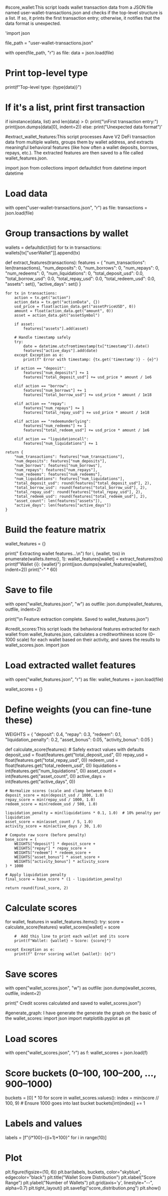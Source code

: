 #score_wallet:This script loads wallet transaction data from a JSON file named user-wallet-transactions.json and checks if the top-level structure is a list. If so, it prints the first transaction entry; otherwise, it notifies that the data format is unexpected.

'import json

file_path = "user-wallet-transactions.json"

with open(file_path, "r") as file:
    data = json.load(file)

# Print top-level type
print(f"Top-level type: {type(data)}")

# If it's a list, print first transaction
if isinstance(data, list) and len(data) > 0:
    print("\nFirst transaction entry:")
    print(json.dumps(data[0], indent=2))
else:
    print("Unexpected data format")'





#extract_wallet_features:This script processes Aave V2 DeFi transaction data from multiple wallets, groups them by wallet address, and extracts meaningful behavioral features (like how often a wallet deposits, borrows, repays, etc.). The extracted features are then saved to a file called wallet_features.json.



import json
from collections import defaultdict
from datetime import datetime

# Load data
with open("user-wallet-transactions.json", "r") as file:
    transactions = json.load(file)

# Group transactions by wallet
wallets = defaultdict(list)
for tx in transactions:
    wallets[tx["userWallet"]].append(tx)

def extract_features(transactions):
    features = {
        "num_transactions": len(transactions),
        "num_deposits": 0,
        "num_borrows": 0,
        "num_repays": 0,
        "num_redeems": 0,
        "num_liquidations": 0,
        "total_deposit_usd": 0.0,
        "total_borrow_usd": 0.0,
        "total_repay_usd": 0.0,
        "total_redeem_usd": 0.0,
        "assets": set(),
        "active_days": set()
    }

    for tx in transactions:
        action = tx.get("action")
        action_data = tx.get("actionData", {})
        usd_price = float(action_data.get("assetPriceUSD", 0))
        amount = float(action_data.get("amount", 0))
        asset = action_data.get("assetSymbol")

        if asset:
            features["assets"].add(asset)

        # Handle timestamp safely
        try:
            date = datetime.utcfromtimestamp(tx["timestamp"]).date()
            features["active_days"].add(date)
        except Exception as e:
            print(f" Error with timestamp: {tx.get('timestamp')} - {e}")

        if action == "deposit":
            features["num_deposits"] += 1
            features["total_deposit_usd"] += usd_price * amount / 1e6

        elif action == "borrow":
            features["num_borrows"] += 1
            features["total_borrow_usd"] += usd_price * amount / 1e18

        elif action == "repay":
            features["num_repays"] += 1
            features["total_repay_usd"] += usd_price * amount / 1e18

        elif action == "redeemunderlying":
            features["num_redeems"] += 1
            features["total_redeem_usd"] += usd_price * amount / 1e6

        elif action == "liquidationcall":
            features["num_liquidations"] += 1

    return {
        "num_transactions": features["num_transactions"],
        "num_deposits": features["num_deposits"],
        "num_borrows": features["num_borrows"],
        "num_repays": features["num_repays"],
        "num_redeems": features["num_redeems"],
        "num_liquidations": features["num_liquidations"],
        "total_deposit_usd": round(features["total_deposit_usd"], 2),
        "total_borrow_usd": round(features["total_borrow_usd"], 2),
        "total_repay_usd": round(features["total_repay_usd"], 2),
        "total_redeem_usd": round(features["total_redeem_usd"], 2),
        "asset_count": len(features["assets"]),
        "active_days": len(features["active_days"])
    }

# Build the feature matrix
wallet_features = {}

print(" Extracting wallet features...\n")
for i, (wallet, txs) in enumerate(wallets.items(), 1):
    wallet_features[wallet] = extract_features(txs)
    print(f"Wallet {i}: {wallet}")
    print(json.dumps(wallet_features[wallet], indent=2))
    print("-" * 60)

# Save to file
with open("wallet_features.json", "w") as outfile:
    json.dump(wallet_features, outfile, indent=2)

print("\n Feature extraction complete. Saved to wallet_features.json")




#credit_scores:This script loads the behavioral features extracted for each wallet from wallet_features.json, calculates a creditworthiness score (0–1000 scale) for each wallet based on their activity, and saves the results to wallet_scores.json.
import json

# Load extracted wallet features
with open("wallet_features.json", "r") as file:
    wallet_features = json.load(file)

wallet_scores = {}

# Define weights (you can fine-tune these)
WEIGHTS = {
    "deposit": 0.4,
    "repay": 0.3,
    "redeem": 0.1,
    "liquidation_penalty": 0.2,
    "asset_bonus": 0.05,
    "activity_bonus": 0.05
}

def calculate_score(features):
    # Safely extract values with defaults
    deposit_usd = float(features.get("total_deposit_usd", 0))
    repay_usd = float(features.get("total_repay_usd", 0))
    redeem_usd = float(features.get("total_redeem_usd", 0))
    liquidations = int(features.get("num_liquidations", 0))
    asset_count = int(features.get("asset_count", 0))
    active_days = int(features.get("active_days", 0))

    # Normalize scores (scale and clamp between 0–1)
    deposit_score = min(deposit_usd / 1000, 1.0)
    repay_score = min(repay_usd / 1000, 1.0)
    redeem_score = min(redeem_usd / 500, 1.0)

    liquidation_penalty = min(liquidations * 0.1, 1.0)  # 10% penalty per liquidation
    asset_score = min(asset_count / 5, 1.0)
    activity_score = min(active_days / 30, 1.0)

    # Compute raw score (before penalty)
    base_score = (
        WEIGHTS["deposit"] * deposit_score +
        WEIGHTS["repay"] * repay_score +
        WEIGHTS["redeem"] * redeem_score +
        WEIGHTS["asset_bonus"] * asset_score +
        WEIGHTS["activity_bonus"] * activity_score
    ) * 1000

    # Apply liquidation penalty
    final_score = base_score * (1 - liquidation_penalty)

    return round(final_score, 2)

# Calculate scores
for wallet, features in wallet_features.items():
    try:
        score = calculate_score(features)
        wallet_scores[wallet] = score

        #  Add this line to print each wallet and its score
        print(f"Wallet: {wallet} → Score: {score}")

    except Exception as e:
        print(f" Error scoring wallet {wallet}: {e}")
        
# Save scores
with open("wallet_scores.json", "w") as outfile:
    json.dump(wallet_scores, outfile, indent=2)

print(" Credit scores calculated and saved to wallet_scores.json")




#generate_graph: I have generate the generate the graph on the basic of the wallet_scores:
import json
import matplotlib.pyplot as plt

# Load scores
with open("wallet_scores.json", "r") as f:
    wallet_scores = json.load(f)

# Score buckets (0–100, 100–200, ..., 900–1000)
buckets = [0] * 10
for score in wallet_scores.values():
    index = min(score // 100, 9)  # Ensure 1000 goes into last bucket
    buckets[int(index)] += 1

# Labels and values
labels = [f"{i*100}–{(i+1)*100}" for i in range(10)]

# Plot
plt.figure(figsize=(10, 6))
plt.bar(labels, buckets, color="skyblue", edgecolor="black")
plt.title("Wallet Score Distribution")
plt.xlabel("Score Range")
plt.ylabel("Number of Wallets")
plt.grid(axis='y', linestyle="--", alpha=0.7)
plt.tight_layout()
plt.savefig("score_distribution.png")
plt.show()